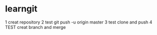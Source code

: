 # learngit
1  creat repository
2  test git push -u origin master
3  test clone and push
4 TEST  creat branch and merge
